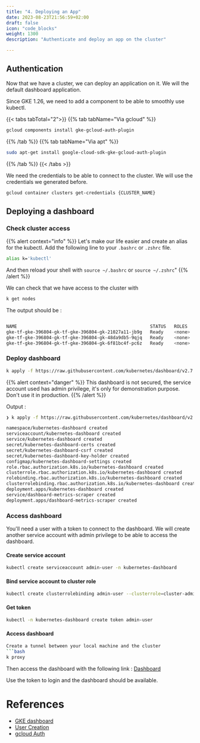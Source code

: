 ```yaml
---
title: "4. Deploying an App"
date: 2023-08-23T21:56:59+02:00
draft: false
icon: "code_blocks"
weight: 1300
description: "Authenticate and deploy an app on the cluster"

---
```

## Authentication
Now that we have a cluster, we can deploy an application on it. We will the default dashboard application.

Since GKE 1.26, we need to add a component to be able to smoothly use kubectl. 

{{< tabs tabTotal="2">}}
{{% tab tabName="Via gcloud" %}}

```bash
gcloud components install gke-gcloud-auth-plugin
``` 
{{% /tab %}}
{{% tab tabName="Via apt" %}}
```bash
sudo apt-get install google-cloud-sdk-gke-gcloud-auth-plugin
```

{{% /tab %}}
{{< /tabs >}}

We need the credentials to be able to connect to the cluster. We will use the credentials we generated before. 
```bash
gcloud container clusters get-credentials {CLUSTER_NAME}
```
## Deploying a dashboard
### Check cluster access
{{% alert context="info" %}}
Let's make our life easier and create an alias for the kubectl. Add the following line to your `.bashrc` or `.zshrc` file.

```bash
alias k='kubectl'
```
And then reload your shell with `source ~/.bashrc` or `source ~/.zshrc`"
{{% /alert %}}

We can check that we have access to the cluster with 
```bash
k get nodes
```
The output should be : 
```bash

NAME                                                  STATUS   ROLES    AGE   VERSION
gke-tf-gke-396804-gk-tf-gke-396804-gk-21027a11-jb9g   Ready    <none>   46m   v1.27.3-gke.100
gke-tf-gke-396804-gk-tf-gke-396804-gk-48da9db5-9qjq   Ready    <none>   46m   v1.27.3-gke.100
gke-tf-gke-396804-gk-tf-gke-396804-gk-6f81bc4f-pc6z   Ready    <none>   46m   v1.27.3-gke.100
```


### Deploy dashboard 
```bash
k apply -f https://raw.githubusercontent.com/kubernetes/dashboard/v2.7.0/aio/deploy/recommended.yaml
```
{{% alert context="danger" %}}
This dashboard is not secured, the service account used has admin privilege, it's only for demonstration purpose. Don't use it in production.
{{% /alert %}}

Output : 
```bash
❯ k apply -f https://raw.githubusercontent.com/kubernetes/dashboard/v2.7.0/aio/deploy/recommended.yaml

namespace/kubernetes-dashboard created
serviceaccount/kubernetes-dashboard created
service/kubernetes-dashboard created
secret/kubernetes-dashboard-certs created
secret/kubernetes-dashboard-csrf created
secret/kubernetes-dashboard-key-holder created
configmap/kubernetes-dashboard-settings created
role.rbac.authorization.k8s.io/kubernetes-dashboard created
clusterrole.rbac.authorization.k8s.io/kubernetes-dashboard created
rolebinding.rbac.authorization.k8s.io/kubernetes-dashboard created
clusterrolebinding.rbac.authorization.k8s.io/kubernetes-dashboard created
deployment.apps/kubernetes-dashboard created
service/dashboard-metrics-scraper created
deployment.apps/dashboard-metrics-scraper created
```

### Access dashboard
You'll need a user with a token to connect to the dashboard. We will create another service account with admin privilege to be able to access the dashboard.

#### Create service account
```bash
kubectl create serviceaccount admin-user -n kubernetes-dashboard
```
#### Bind service account to cluster role
```bash
kubectl create clusterrolebinding admin-user --clusterrole=cluster-admin --serviceaccount=kubernetes-dashboard:admin-user
```

#### Get token
```bash
kubectl -n kubernetes-dashboard create token admin-user
```

#### Access dashboard
```bash
Create a tunnel between your local machine and the cluster
```bash
k proxy
```

Then access the dashboard with the following link :
[Dashboard](http://localhost:8001/api/v1/namespaces/kubernetes-dashboard/services/https:kubernetes-dashboard:/proxy/.)

Use the token to login and the dashboard should be available.

# References
- [GKE dashboard](https://kubernetes.io/docs/tasks/access-application-cluster/web-ui-dashboard/)
- [User Creation](https://github.com/kubernetes/dashboard/blob/master/docs/user/access-control/creating-sample-user.md)
- [gcloud Auth](https://cloud.google.com/blog/products/containers-kubernetes/kubectl-auth-changes-in-gke)
